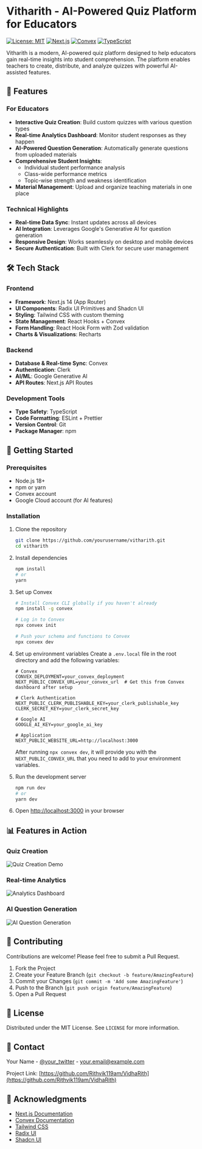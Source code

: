 # Vitharith - AI-Powered Quiz Platform for Educators

[![License: MIT](https://img.shields.io/badge/License-MIT-yellow.svg)](https://opensource.org/licenses/MIT)
[![Next.js](https://img.shields.io/badge/Next.js-14.2.28-000000?logo=next.js)](https://nextjs.org/)
[![Convex](https://img.shields.io/badge/Convex-1.23.0-0072F5)](https://www.convex.dev/)
[![TypeScript](https://img.shields.io/badge/TypeScript-5.0.0-3178C6?logo=typescript)](https://www.typescriptlang.org/)

Vitharith is a modern, AI-powered quiz platform designed to help educators gain real-time insights into student comprehension. The platform enables teachers to create, distribute, and analyze quizzes with powerful AI-assisted features.

## 🚀 Features

### For Educators
- **Interactive Quiz Creation**: Build custom quizzes with various question types
- **Real-time Analytics Dashboard**: Monitor student responses as they happen
- **AI-Powered Question Generation**: Automatically generate questions from uploaded materials
- **Comprehensive Student Insights**:
  - Individual student performance analysis
  - Class-wide performance metrics
  - Topic-wise strength and weakness identification
- **Material Management**: Upload and organize teaching materials in one place

### Technical Highlights
- **Real-time Data Sync**: Instant updates across all devices
- **AI Integration**: Leverages Google's Generative AI for question generation
- **Responsive Design**: Works seamlessly on desktop and mobile devices
- **Secure Authentication**: Built with Clerk for secure user management

## 🛠️ Tech Stack

### Frontend
- **Framework**: Next.js 14 (App Router)
- **UI Components**: Radix UI Primitives and Shadcn UI
- **Styling**: Tailwind CSS with custom theming
- **State Management**: React Hooks + Convex
- **Form Handling**: React Hook Form with Zod validation
- **Charts & Visualizations**: Recharts

### Backend
- **Database & Real-time Sync**: Convex
- **Authentication**: Clerk
- **AI/ML**: Google Generative AI
- **API Routes**: Next.js API Routes

### Development Tools
- **Type Safety**: TypeScript
- **Code Formatting**: ESLint + Prettier
- **Version Control**: Git
- **Package Manager**: npm

## 🚀 Getting Started

### Prerequisites
- Node.js 18+
- npm or yarn
- Convex account
- Google Cloud account (for AI features)

### Installation
1. Clone the repository
   ```bash
   git clone https://github.com/yourusername/vitharith.git
   cd vitharith
   ```

2. Install dependencies
   ```bash
   npm install
   # or
   yarn
   ```

3. Set up Convex
   ```bash
   # Install Convex CLI globally if you haven't already
   npm install -g convex
   
   # Log in to Convex
   npx convex init
   
   # Push your schema and functions to Convex
   npx convex dev
   ```

4. Set up environment variables
   Create a `.env.local` file in the root directory and add the following variables:
   
   ```env
   # Convex
   CONVEX_DEPLOYMENT=your_convex_deployment
   NEXT_PUBLIC_CONVEX_URL=your_convex_url  # Get this from Convex dashboard after setup
   
   # Clerk Authentication
   NEXT_PUBLIC_CLERK_PUBLISHABLE_KEY=your_clerk_publishable_key
   CLERK_SECRET_KEY=your_clerk_secret_key
   
   # Google AI
   GOOGLE_AI_KEY=your_google_ai_key
   
   # Application
   NEXT_PUBLIC_WEBSITE_URL=http://localhost:3000
   ```
   
   After running `npx convex dev`, it will provide you with the `NEXT_PUBLIC_CONVEX_URL` that you need to add to your environment variables.

4. Run the development server
   ```bash
   npm run dev
   # or
   yarn dev
   ```

5. Open [http://localhost:3000](http://localhost:3000) in your browser

## 📊 Features in Action

### Quiz Creation
![Quiz Creation Demo](/public/demo/quiz-creation.gif)

### Real-time Analytics
![Analytics Dashboard](/public/demo/analytics.png)

### AI Question Generation
![AI Question Generation](/public/demo/ai-generation.gif)

## 🤝 Contributing

Contributions are welcome! Please feel free to submit a Pull Request.

1. Fork the Project
2. Create your Feature Branch (`git checkout -b feature/AmazingFeature`)
3. Commit your Changes (`git commit -m 'Add some AmazingFeature'`)
4. Push to the Branch (`git push origin feature/AmazingFeature`)
5. Open a Pull Request

## 📄 License

Distributed under the MIT License. See `LICENSE` for more information.

## 📧 Contact

Your Name - [@your_twitter](https://twitter.com/your_twitter) - your.email@example.com

Project Link: [https://github.com/Rithvik119am/VidhaRith](https://github.com/Rithvik119am/VidhaRith)

## 🙏 Acknowledgments

- [Next.js Documentation](https://nextjs.org/docs)
- [Convex Documentation](https://docs.convex.dev/)
- [Tailwind CSS](https://tailwindcss.com/docs)
- [Radix UI](https://www.radix-ui.com/)
- [Shadcn UI](https://ui.shadcn.com/)
